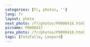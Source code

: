```yaml
---
categories: [fr, photos, '']
lang: fr
layout: photo
next_photo: /fr/photos/P0000416.html
picname: P0000417
prev_photo: /fr/photos/P0000418.html
tags: [Fotofalle, Leopard]
---
```

